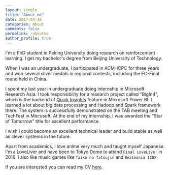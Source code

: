 ```yaml
---
layout: single
title: "About me"
date: 2017-04-16
categories: About
comments: false
permalink: /aboutme
author_profile: true
---
```


I'm a PhD student in Peking University doing research on reinforcement learning. I get my bachelor's degree from Beijing University of Technology.

When I was an undergraduate, I participated in ACM-ICPC for three years and won several silver medals in regional contests, including the EC-Final round held in China. 

I spent my last year in undergraduate doing internship in Microsoft Research Asia. I took responsibility for a research project called "BigIn4", which is the backend of [Quick Insights](https://powerbi.microsoft.com/en-us/documentation/powerbi-service-auto-insights/) feature in Microsoft Power BI. I learned a lot about big data processing and Hadoop and Spark framework there. The system is successfully demonstrated on the TAB meeting and TechFest in Microsoft. At the end of my internship, I was awarded the "Star of Tomorrow" title for excellent performance.

I wish I could become an excellent technical leader and build stable as well as clever systems in the future. 

Apart from academics, I love anime very much and taught myself Japanese. I'm a LoveLiver and have been to Tokyo Dome to attend `Final LoveLive!` in 2016. I also like music games like `Taiko no Tatsujin` and `Beatmania IIDX`.

If you are interested you can read my CV [here](/resume).

